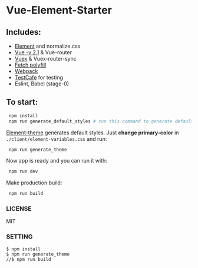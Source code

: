 # Vue-Element-Starter

## Includes:

- [Element](http://element.eleme.io/#/en-US) and normalize.css
- [Vue -v 2.1](https://vuejs.org/) & Vue-router
- [Vuex](https://github.com/vuejs/vuex) & Vuex-router-sync
- [Fetch polyfill](https://www.npmjs.com/package/whatwg-fetch)
- [Webpack](https://webpack.github.io/)
- [TestCafe](https://testcafe.devexpress.com/) for testing
- Eslint, Babel (stage-0)

## To start:

```bash
 npm install
 npm run generate_default_styles # run this command to generate default_styles for Element-theme
```

[Element-theme](https://www.npmjs.com/package/element-theme) generates default styles. Just **change primary-color** in `./client/element-variables.css` and run:

```bash
 npm run generate_theme
```

Now app is ready and you can run it with:

```bash
 npm run dev
```

Make production build:

```bash
 npm run build
```

### LICENSE
MIT

### SETTING
```
$ npm install
$ npm run generate_theme
//$ npm run build
```

